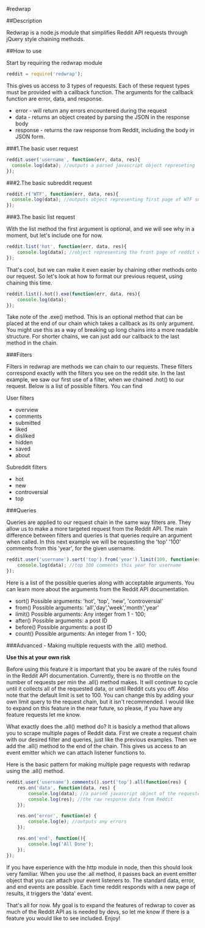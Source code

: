 #redwrap

##Description

Redwrap is a node.js module that simplifies Reddit API requests through jQuery style chaining methods.  

##How to use

Start by requiring the redwrap module

```javascript
reddit = require('redwrap');
```

This gives us access to 3 types of requests. Each of these request types must be provided with a callback function.  The arguments for the callback function are error, data, and response.
* error - will return any errors encountered during the request
* data - returns an object created by parsing the JSON  in the response body
* response - returns the raw response from Reddit, including the body in JSON form.

###1.The basic user request


```javascript
reddit.user('username', function(err, data, res){
  console.log(data); //outputs a parsed javascript object represeting
});
```

###2.The basic subreddit request


```javascript
reddit.r('WTF', function(err, data, res){
  console.log(data); //outputs object representing first page of WTF subreddit
});
```

###3.The basic list request

With the list method the first argument is optional, and we will see why in a moment, but let's include one for now.

```javascript
reddit.list('hot', function(err, data, res){
	console.log(data); //object representing the front page of reddit w/ 'hot' filter
});
```

That's cool, but we can make it even easier by chaining other methods onto our request.  So let's look at how to format our previous request, using chaining this time.

```javascript
reddit.list().hot().exe(function(err, data, res){
	console.log(data);
});
```
Take note of the .exe() method.  This is an optional method that can be placed at the end of our chain which takes a callback as its only argument.  You might use this as a way of breaking up long chains into a more readable structure.  For shorter chains, we can just add our callback to the last method in the chain.

###Filters

Filters in redwrap are methods we can chain to our requests.  These filters correspond exactly with the filters you see on the reddit site. In the last example, we saw our first use of a filter, when we chained .hot() to our request.  Below is a list of possible filters.  You can find


User filters

* overview
* comments
* submitted
* liked
* disliked
* hidden
* saved
* about

Subreddit filters

* hot
* new
* controversial
* top

###Queries

Queries are applied to our request chain in the same way filters are.  They allow us to make a more targeted request from the Reddit API.  The main difference between filters and queries is that queries require an argument when called. In this next example we will be requesting the 'top' '100' comments from this 'year', for the given username.

```javascript
reddit.user('username').sort('top').from('year').limit(100, function(err, data, res){
	console.log(data); //top 100 comments this year for username
});
```
Here is a list of the possible queries along with acceptable arguments. You can learn more about the arguments from the Reddit API documentation.

* sort()
	Possible arguments: 'hot', 'top', 'new', 'controversial'
* from()
	Possible arguments: 'all','day','week','month','year'
* limit()
	Possible arguments: Any integer from 1 - 100;
* after()
	Possible arguments: a post ID
* before()
	Possible arguments: a post ID
* count()
	Possible arguments: An integer from 1 - 100;

###Advanced - Making multiple requests with the .all() method.

**Use this at your own risk**

Before using this feature it is important that you be aware of the rules found in the Reddit API documentation.  Currently, there is no throttle on the number of requests per min the .all()  method makes.  It will continue to cycle until it collects all of the requested data, or until Reddit cuts you off. Also note that the default limit is set to 100.  You can change this by adding your own limit query to the request chain, but it isn't recommended.  I would like to expand on this feature in the near future, so please, if you have any feature requests let me know.


What exactly does the .all() method do? It is basicly a method that allows you to scrape multiple pages of Reddit data. First we create a request chain with our desired filter and queries, just like the previous examples.  Then we add the .all() method to the end of the chain. This gives us access to an event emitter which we can attach listener functions to.  

Here is the basic pattern for making multiple page requests with redwrap using the .all() method.

```javascript
reddit.user('username').comments().sort('top').all(function(res) {
	res.on('data', function(data, res) {
		console.log(data); //a parsed javascript object of the requested data
		console.log(res); //the raw response data from Reddit
	});

	res.on('error', function(e) {
		console.log(e); //outputs any errors
	});

	res.on('end', function(){
		console.log('All Done');
	});
});
```

If you have experience with the http module in node, then this should look very familiar.  When you use the .all method, it passes back an event emitter object that you can attach your event listeners to. The standard data, error, and end events are possible. Each time reddit responds with a new page of results, it triggers the 'data' event.

That's all for now. My goal is to expand the features of redwrap to cover as much of the Reddit API as is needed by devs, so let me know if there is a feature you would like to see included. Enjoy!
